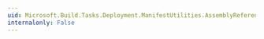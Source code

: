 ```yaml
---
uid: Microsoft.Build.Tasks.Deployment.ManifestUtilities.AssemblyReference.IsPrerequisite
internalonly: False
---
```

